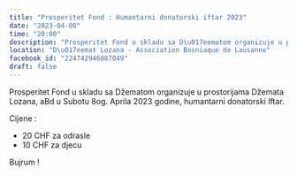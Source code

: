 ```yaml
---
title: "Prosperitet Fond : Humantarni donatorski iftar 2023"
date: "2023-04-08"
time: "20:00"
description: "Prosperitet Fond u skladu sa D\u017eematom organizuje u prostorijama D\u017eemata Lozana, aBd u Subotu 8og. Aprila 2023 godine, humantarni donatorski Iftar.\n\nCijene :\n\n- 20 CHF za odrasle\n- 10 CHF za djecu\n\nBujrum !"
location: "D\u017eemat Lozana - Association Bosniaque de Lausanne"
facebook_id: "224742946887049"
draft: false
---
```


Prosperitet Fond u skladu sa Džematom organizuje u prostorijama Džemata Lozana, aBd u Subotu 8og. Aprila 2023 godine, humantarni donatorski Iftar.

Cijene :

- 20 CHF za odrasle
- 10 CHF za djecu

Bujrum !